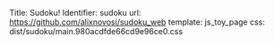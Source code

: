 Title: Sudoku!
Identifier: sudoku
url: https://github.com/alixnovosi/sudoku_web
template: js_toy_page
css: dist/sudoku/main.980acdfde66cd9e96ce0.css

<div id="app"></div>
<script src="dist/sudoku/main.980acdfde66cd9e96ce0.js"></script>
